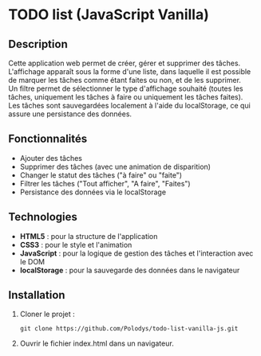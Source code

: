 # TODO list (JavaScript Vanilla)

## Description

Cette application web permet de créer, gérer et supprimer des tâches.  
L'affichage apparaît sous la forme d'une liste, dans laquelle il est possible de marquer les tâches comme étant faites ou non, et de les supprimer.  
Un filtre permet de sélectionner le type d'affichage souhaité (toutes les tâches, uniquement les tâches à faire ou uniquement les tâches faites).  
Les tâches sont sauvegardées localement à l'aide du localStorage, ce qui assure une persistance des données.


## Fonctionnalités

- Ajouter des tâches
- Supprimer des tâches (avec une animation de disparition)
- Changer le statut des tâches ("à faire" ou "faite")
- Filtrer les tâches ("Tout afficher", "A faire", "Faites")
- Persistance des données via le localStorage


## Technologies

- **HTML5** : pour la structure de l'application
- **CSS3** : pour le style et l'animation
- **JavaScript** : pour la logique de gestion des tâches et l'interaction avec le DOM
- **localStorage** : pour la sauvegarde des données dans le navigateur


## Installation

1. Cloner le projet :

    ```
    git clone https://github.com/Polodys/todo-list-vanilla-js.git
    ```

2. Ouvrir le fichier index.html dans un navigateur.